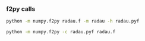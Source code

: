 ### f2py calls

```bash
python -m numpy.f2py radau.f -m radau -h radau.pyf
```

```bash
python -m numpy.f2py -c radau.pyf radau.f
```